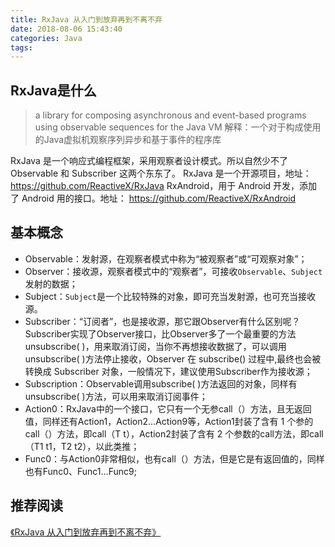 ```yaml
---
title: RxJava 从入门到放弃再到不离不弃
date: 2018-08-06 15:43:40
categories: Java
tags: 
---
```


## RxJava是什么 ##
>a library for composing asynchronous and event-based programs using observable sequences for the Java VM
>解释：一个对于构成使用的Java虚拟机观察序列异步和基于事件的程序库

RxJava 是一个响应式编程框架，采用观察者设计模式。所以自然少不了 Observable 和 Subscriber 这两个东东了。
RxJava 是一个开源项目，地址：https://github.com/ReactiveX/RxJava
RxAndroid，用于 Android 开发，添加了 Android 用的接口。地址： https://github.com/ReactiveX/RxAndroid

## 基本概念 ##
- Observable：发射源，在观察者模式中称为“被观察者”或“可观察对象”；
- Observer：接收源，观察者模式中的“观察者”，可接收`Observable`、`Subject`发射的数据；
- Subject：`Subject`是一个比较特殊的对象，即可充当发射源，也可充当接收源。
- Subscriber：“订阅者”，也是接收源，那它跟Observer有什么区别呢？Subscriber实现了Observer接口，比Observer多了一个最重要的方法unsubscribe( )，用来取消订阅，当你不再想接收数据了，可以调用unsubscribe( )方法停止接收，Observer 在 subscribe() 过程中,最终也会被转换成 Subscriber 对象，一般情况下，建议使用Subscriber作为接收源；
- Subscription：Observable调用subscribe( )方法返回的对象，同样有unsubscribe( )方法，可以用来取消订阅事件；
- Action0：RxJava中的一个接口，它只有一个无参call（）方法，且无返回值，同样还有Action1，Action2…Action9等，Action1封装了含有 1 个参的call（）方法，即call（T t），Action2封装了含有 2 个参数的call方法，即call（T1 t1，T2 t2），以此类推；
- Func0：与Action0非常相似，也有call（）方法，但是它是有返回值的，同样也有Func0、Func1…Func9;


## 推荐阅读 ##
[《RxJava 从入门到放弃再到不离不弃》](https://www.daidingkang.cc/2017/05/19/Rxjava/ "《RxJava 从入门到放弃再到不离不弃》")


